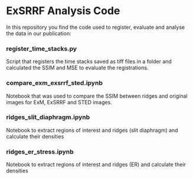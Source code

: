 # ExSRRF Analysis Code

In this repository you find the code used to register, evaluate and analyse the data in our publication:


### register_time_stacks.py
Script that registers the time stacks saved as tiff files in a folder and calculated the SSIM and MSE to evaluate the registrations.

### compare_exm_exsrrf_sted.ipynb
Notebook that was used to compare the SSIM between ridges and original images for ExM, ExSRRF and STED images.

### ridges_slit_diaphragm.ipynb
Notebook to extract regions of interest and ridges (slit diaphragm) and calculate their densities

### ridges_er_stress.ipynb
Notebook to extract regions of interest and ridges (ER) and calculate their densities
